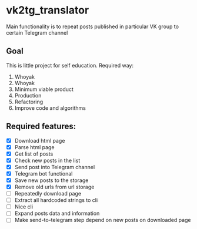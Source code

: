 # vk2tg_translator
Main functionality is to repeat posts published in particular VK group to certain Telegram channel

## Goal
This is little project for self education. Required way:
1. Whoyak
2. Whoyak
3. Minimum viable product
4. Production
5. Refactoring
6. Improve code and algorithms

## Required features:
- [x] Download html page
- [x] Parse html page
- [x] Get list of posts
- [x] Check new posts in the list
- [x] Send post into Telegram channel
- [x] Telegram bot functional
- [x] Save new posts to the storage
- [x] Remove old urls from url storage
- [ ] Repeatedly download page
- [ ] Extract all hardcoded strings to cli
- [ ] Nice cli
- [ ] Expand posts data and information
- [ ] Make send-to-telegram step depend on new posts on downloaded page
